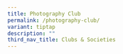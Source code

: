```yaml
---
title: Photography Club
permalink: /photography-club/
variant: tiptap
description: ""
third_nav_title: Clubs & Societies
---
```

